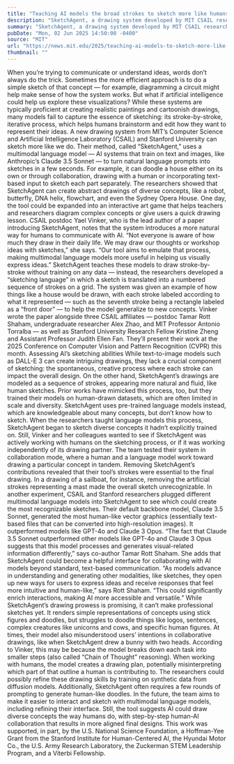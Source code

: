 ```yaml
---
title: "Teaching AI models the broad strokes to sketch more like humans do"
description: "SketchAgent, a drawing system developed by MIT CSAIL researchers, sketches up concepts stroke-by-stroke, teaching language models to visually express concepts on their own and collaborate with humans."
summary: "SketchAgent, a drawing system developed by MIT CSAIL researchers, sketches up concepts stroke-by-stroke, teaching langua"
pubDate: "Mon, 02 Jun 2025 14:50:00 -0400"
source: "MIT"
url: "https://news.mit.edu/2025/teaching-ai-models-to-sketch-more-like-humans-0602"
thumbnail: ""
---
```


When you’re trying to communicate or understand ideas, words don’t always do the trick. Sometimes the more efficient approach is to do a simple sketch of that concept — for example, diagramming a circuit might help make sense of how the system works.
But what if artificial intelligence could help us explore these visualizations? While these systems are typically proficient at creating realistic paintings and cartoonish drawings, many models fail to capture the essence of sketching: its stroke-by-stroke, iterative process, which helps humans brainstorm and edit how they want to represent their ideas.
A new drawing system from MIT’s Computer Science and Artificial Intelligence Laboratory (CSAIL) and Stanford University can sketch more like we do. Their method, called “SketchAgent,” uses a multimodal language model — AI systems that train on text and images, like Anthropic’s Claude 3.5 Sonnet — to turn natural language prompts into sketches in a few seconds. For example, it can doodle a house either on its own or through collaboration, drawing with a human or incorporating text-based input to sketch each part separately.
The researchers showed that SketchAgent can create abstract drawings of diverse concepts, like a robot, butterfly, DNA helix, flowchart, and even the Sydney Opera House. One day, the tool could be expanded into an interactive art game that helps teachers and researchers diagram complex concepts or give users a quick drawing lesson.
CSAIL postdoc Yael Vinker, who is the lead author of a paper introducing SketchAgent, notes that the system introduces a more natural way for humans to communicate with AI.
“Not everyone is aware of how much they draw in their daily life. We may draw our thoughts or workshop ideas with sketches,” she says. “Our tool aims to emulate that process, making multimodal language models more useful in helping us visually express ideas.”
SketchAgent teaches these models to draw stroke-by-stroke without training on any data — instead, the researchers developed a “sketching language” in which a sketch is translated into a numbered sequence of strokes on a grid. The system was given an example of how things like a house would be drawn, with each stroke labeled according to what it represented — such as the seventh stroke being a rectangle labeled as a “front door” — to help the model generalize to new concepts.
Vinker wrote the paper alongside three CSAIL affiliates — postdoc Tamar Rott Shaham, undergraduate researcher Alex Zhao, and MIT Professor Antonio Torralba — as well as Stanford University Research Fellow Kristine Zheng and Assistant Professor Judith Ellen Fan. They’ll present their work at the 2025 Conference on Computer Vision and Pattern Recognition (CVPR) this month.
Assessing AI’s sketching abilities
While text-to-image models such as DALL-E 3 can create intriguing drawings, they lack a crucial component of sketching: the spontaneous, creative process where each stroke can impact the overall design. On the other hand, SketchAgent’s drawings are modeled as a sequence of strokes, appearing more natural and fluid, like human sketches.
Prior works have mimicked this process, too, but they trained their models on human-drawn datasets, which are often limited in scale and diversity. SketchAgent uses pre-trained language models instead, which are knowledgeable about many concepts, but don’t know how to sketch. When the researchers taught language models this process, SketchAgent began to sketch diverse concepts it hadn’t explicitly trained on.
Still, Vinker and her colleagues wanted to see if SketchAgent was actively working with humans on the sketching process, or if it was working independently of its drawing partner. The team tested their system in collaboration mode, where a human and a language model work toward drawing a particular concept in tandem. Removing SketchAgent’s contributions revealed that their tool’s strokes were essential to the final drawing. In a drawing of a sailboat, for instance, removing the artificial strokes representing a mast made the overall sketch unrecognizable.
In another experiment, CSAIL and Stanford researchers plugged different multimodal language models into SketchAgent to see which could create the most recognizable sketches. Their default backbone model, Claude 3.5 Sonnet, generated the most human-like vector graphics (essentially text-based files that can be converted into high-resolution images). It outperformed models like GPT-4o and Claude 3 Opus.
“The fact that Claude 3.5 Sonnet outperformed other models like GPT-4o and Claude 3 Opus suggests that this model processes and generates visual-related information differently,” says co-author Tamar Rott Shaham.
She adds that SketchAgent could become a helpful interface for collaborating with AI models beyond standard, text-based communication. “As models advance in understanding and generating other modalities, like sketches, they open up new ways for users to express ideas and receive responses that feel more intuitive and human-like,” says Rott Shaham. “This could significantly enrich interactions, making AI more accessible and versatile.”
While SketchAgent’s drawing prowess is promising, it can’t make professional sketches yet. It renders simple representations of concepts using stick figures and doodles, but struggles to doodle things like logos, sentences, complex creatures like unicorns and cows, and specific human figures.
At times, their model also misunderstood users’ intentions in collaborative drawings, like when SketchAgent drew a bunny with two heads. According to Vinker, this may be because the model breaks down each task into smaller steps (also called “Chain of Thought” reasoning). When working with humans, the model creates a drawing plan, potentially misinterpreting which part of that outline a human is contributing to. The researchers could possibly refine these drawing skills by training on synthetic data from diffusion models.
Additionally, SketchAgent often requires a few rounds of prompting to generate human-like doodles. In the future, the team aims to make it easier to interact and sketch with multimodal language models, including refining their interface.
Still, the tool suggests AI could draw diverse concepts the way humans do, with step-by-step human-AI collaboration that results in more aligned final designs.
This work was supported, in part, by the U.S. National Science Foundation, a Hoffman-Yee Grant from the Stanford Institute for Human-Centered AI, the Hyundai Motor Co., the U.S. Army Research Laboratory, the Zuckerman STEM Leadership Program, and a Viterbi Fellowship.
